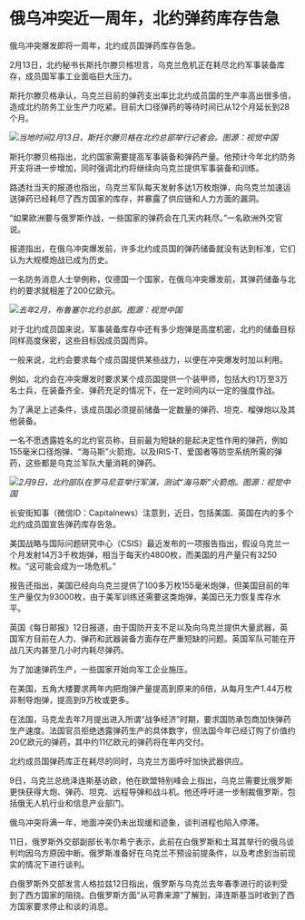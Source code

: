 # 俄乌冲突近一周年，北约弹药库存告急

俄乌冲突爆发即将一周年，北约成员国弹药库存告急。

2月13日，北约秘书长斯托尔滕贝格坦言，乌克兰危机正在耗尽北约军事装备库存，成员国军事工业面临巨大压力。

斯托尔滕贝格承认，乌克兰目前的弹药支出率比北约成员国的生产率高出很多倍，造成北约防务工业生产力吃紧。目前大口径弹药的等待时间已从12个月延长到28个月。

![](https://inews.gtimg.com/newsapp_bt/0/15663976653/1000)_当地时间2月13日，斯托尔滕贝格在北约总部举行记者会。图源：视觉中国_

斯托尔滕贝格指出，北约国家需要提高军事装备和弹药产量。他预计今年北约防务开支将进一步增加，同时强调北约将继续向乌克兰提供军事装备和训练。

路透社当天的报道也指出，乌克兰军队每天发射多达1万枚炮弹，向乌克兰加速运送弹药已经耗尽了西方国家的库存，并暴露了供应链和人力方面的漏洞。

“如果欧洲要与俄罗斯作战，一些国家的弹药会在几天内耗尽。”一名欧洲外交官说。

报道指出，在俄乌冲突爆发前，许多北约成员国的弹药储备就没有达到标准，它们认为大规模炮战已成为历史。

一名防务消息人士举例称，仅德国一个国家，在俄乌冲突爆发前，其弹药储备与北约的要求就相差了200亿欧元。

![](https://inews.gtimg.com/newsapp_bt/0/15616312662/1000)_去年2月，布鲁塞尔北约总部。图源：视觉中国_

对于北约成员国来说，军事装备库存中还有多少炮弹是高度机密，北约的储备目标同样高度保密，这些目标因成员国而异。

一般来说，北约会要求每个成员国提供某些战力，以便在冲突爆发时加以利用。

例如，北约会在冲突爆发时要求某个成员国提供一个装甲师，包括大约1万至3万名士兵，在装备齐全、弹药充足的情况下，在一定时间内以一定的强度作战。

为了满足上述条件，该成员国必须提前储备一定数量的弹药、坦克、榴弹炮以及其他装备。

一名不愿透露姓名的北约官员称，目前最为短缺的是起决定性作用的弹药，例如155毫米口径炮弹、“海马斯”火箭炮，以及IRIS-T、爱国者等防空系统所需的弹药，这些都是乌克兰军队大量消耗的弹药。

![](https://inews.gtimg.com/newsapp_bt/0/15663976734/1000)_2月9日，北约部队在罗马尼亚举行军演，测试“海马斯”火箭炮。图源：视觉中国_

长安街知事（微信ID：Capitalnews）注意到，近日，包括美国、英国在内的多个北约成员国宣告弹药库存告急。

美国战略与国际问题研究中心（CSIS）最近发布的一项报告指出，假设乌克兰一个月发射14万3千枚炮弹，相当于每天约4800枚，而美国的月产量只有3250枚。“这可能会成为一场危机。”

报告还指出，美国已经向乌克兰提供了100多万枚155毫米炮弹，但美国目前的年生产量仅为93000枚，由于美军训练还需要这类炮弹，美国已无力恢复库存水平。

英国《每日邮报》12日报道，由于国防开支不足以及向乌克兰提供大量武器，英国军方目前在人力、弹药和武器装备方面存在严重短缺的问题。英国军队可能在开战几天内甚至几小时内耗尽弹药。

为了加速弹药生产，一些国家开始向军工企业施压。

在美国，五角大楼要求两年内把炮弹产量提高到原来的6倍，从每月生产1.44万枚非制导炮弹，提高到9万枚或更多。

在法国，马克龙去年7月提出进入所谓“战争经济”时期，要求国防承包商加快弹药生产速度。法国官员拒绝透露弹药生产的具体数字，但法国今年已经订购了价值约20亿欧元的弹药，其中约11亿欧元的弹药将在年内交付。

北约成员国弹药库正在耗尽的同时，乌克兰方面呼吁加快武器供应。

9日，乌克兰总统泽连斯基访欧，他在欧盟特别峰会上指出，乌克兰需要比俄罗斯更快获得大炮、弹药、坦克、远程导弹和战斗机。他还呼吁进一步制裁俄罗斯，包括俄无人机行业和信息产业部门。

俄乌冲突将满一年，地面冲突仍未出现缓和迹象，谈判进程也陷入停滞。

11日，俄罗斯外交部副部长韦尔希宁表示，此前在白俄罗斯和土耳其举行的俄乌谈判均因乌方原因中断。俄罗斯准备好在乌克兰不预设前提条件，以及考虑到当前现实的情况下进行谈判。

白俄罗斯外交部发言人格拉兹12日指出，俄罗斯与乌克兰去年春季进行的谈判受到了西方国家的阻挠。白俄罗斯方面“从可靠来源”了解到，泽连斯基当时收到了西方国家要求停止和谈的消息。

